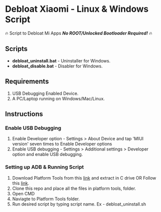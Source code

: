 # Debloat Xiaomi - Linux & Windows Script
:fire: Script to Debloat Mi Apps ***No ROOT/Unlocked Bootloader Required!*** :fire:

## Scripts
* **debloat_uninstall.bat** - Uninstaller for Windows.
* **debloat_disable.bat** - Disabler for Windows.

## Requirements ##
1. USB Debugging Enabled Device.
2. A PC/Laptop running on Windows/Mac/Linux.

## Instructions

### Enable USB Debugging
1. Enable Developer option - 
   Settings > About Device and tap 'MIUI version' seven times to Enable Developer options
2. Enable USB debugging - 
   Settings > Additional settings > Developer option and enable USB debugging.

### Setting up ADB & Running Script 
1. Download Platform Tools from this [link](https://developer.android.com/studio/releases/platform-tools) and extract in C drive
OR Follow this [link](https://www.xda-developers.com/quickly-install-adb/).
2. Clone this repo and place all the files in platform tools, folder.
3. Open CMD
4. Naviagte to Platform Tools folder.
5. Run desired script by typing script name. Ex - debloat_uninstall.sh 
